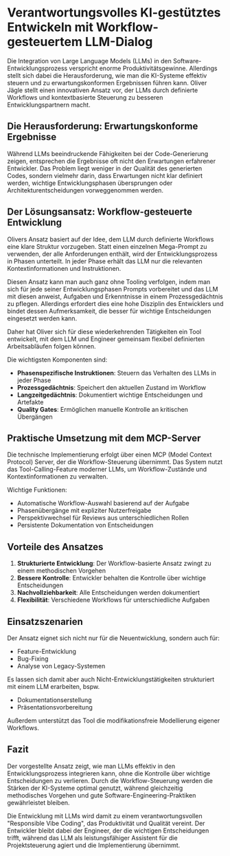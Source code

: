 # Verantwortungsvolles KI-gestütztes Entwickeln mit Workflow-gesteuertem LLM-Dialog

Die Integration von Large Language Models (LLMs) in den Software-Entwicklungsprozess verspricht enorme Produktivitätsgewinne. Allerdings stellt sich dabei die Herausforderung, wie man die KI-Systeme effektiv steuern und zu erwartungskonformen Ergebnissen führen kann. Oliver Jägle stellt einen innovativen Ansatz vor, der LLMs durch definierte Workflows und kontextbasierte Steuerung zu besseren Entwicklungspartnern macht.

## Die Herausforderung: Erwartungskonforme Ergebnisse

Während LLMs beeindruckende Fähigkeiten bei der Code-Generierung zeigen, entsprechen die Ergebnisse oft nicht den Erwartungen erfahrener Entwickler. Das Problem liegt weniger in der Qualität des generierten Codes, sondern vielmehr darin, dass Erwartungen nicht klar definiert werden, wichtige Entwicklungsphasen übersprungen oder Architekturentscheidungen vorweggenommen werden.

## Der Lösungsansatz: Workflow-gesteuerte Entwicklung

Olivers Ansatz basiert auf der Idee, dem LLM durch definierte Workflows eine klare Struktur vorzugeben. Statt einen einzelnen Mega-Prompt zu verwenden, der alle Anforderungen enthält, wird der Entwicklungsprozess in Phasen unterteilt. In jeder Phase erhält das LLM nur die relevanten Kontextinformationen und Instruktionen.

Diesen Ansatz kann man auch ganz ohne Tooling verfolgen, indem man sich für jede seiner Entwicklungsphasen Prompts vorbereitet und das LLM mit diesen anweist, Aufgaben und Erkenntnisse in einem Prozessgedächtnis zu pflegen. Allerdings erfordert dies eine hohe Disziplin des Entwicklers und bindet dessen Aufmerksamkeit, die besser für wichtige Entscheidungen eingesetzt werden kann.

Daher hat Oliver sich für diese wiederkehrenden Tätigkeiten ein Tool entwickelt, mit dem LLM und Engineer gemeinsam flexibel definierten Arbeitsabläufen folgen können.

Die wichtigsten Komponenten sind:

- **Phasenspezifische Instruktionen**: Steuern das Verhalten des LLMs in jeder Phase
- **Prozessgedächtnis**: Speichert den aktuellen Zustand im Workflow
- **Langzeitgedächtnis**: Dokumentiert wichtige Entscheidungen und Artefakte
- **Quality Gates**: Ermöglichen manuelle Kontrolle an kritischen Übergängen

## Praktische Umsetzung mit dem MCP-Server

Die technische Implementierung erfolgt über einen MCP (Model Context Protocol) Server, der die Workflow-Steuerung übernimmt. Das System nutzt das Tool-Calling-Feature moderner LLMs, um Workflow-Zustände und Kontextinformationen zu verwalten.

Wichtige Funktionen:

- Automatische Workflow-Auswahl basierend auf der Aufgabe
- Phasenübergänge mit expliziter Nutzerfreigabe
- Perspektivwechsel für Reviews aus unterschiedlichen Rollen
- Persistente Dokumentation von Entscheidungen

## Vorteile des Ansatzes

1. **Strukturierte Entwicklung**: Der Workflow-basierte Ansatz zwingt zu einem methodischen Vorgehen
2. **Bessere Kontrolle**: Entwickler behalten die Kontrolle über wichtige Entscheidungen
3. **Nachvollziehbarkeit**: Alle Entscheidungen werden dokumentiert
4. **Flexibilität**: Verschiedene Workflows für unterschiedliche Aufgaben

## Einsatzszenarien

Der Ansatz eignet sich nicht nur für die Neuentwicklung, sondern auch für:

- Feature-Entwicklung
- Bug-Fixing
- Analyse von Legacy-Systemen

Es lassen sich damit aber auch Nicht-Entwicklungstätigkeiten strukturiert mit einem LLM erarbeiten, bspw.
- Dokumentationserstellung
- Präsentationsvorbereitung

Außerdem unterstützt das Tool die modifikationsfreie Modellierung eigener Workflows.

## Fazit

Der vorgestellte Ansatz zeigt, wie man LLMs effektiv in den Entwicklungsprozess integrieren kann, ohne die Kontrolle über wichtige Entscheidungen zu verlieren. Durch die Workflow-Steuerung werden die Stärken der KI-Systeme optimal genutzt, während gleichzeitig methodisches Vorgehen und gute Software-Engineering-Praktiken gewährleistet bleiben.

Die Entwicklung mit LLMs wird damit zu einem verantwortungsvollen "Responsible Vibe Coding", das Produktivität und Qualität vereint. Der Entwickler bleibt dabei der Engineer, der die wichtigen Entscheidungen trifft, während das LLM als leistungsfähiger Assistent für die Projektsteuerung agiert und die Implementierung übernimmt.
